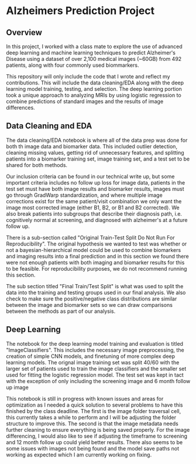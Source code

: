 # Alzheimers Prediction Project
## Overview
In this project, I worked with a class mate to explore the use of advanced deep learning and machine learning techniques to predict Alzheimer's Disease using a dataset of over 2,100 medical images (~60GB) from 492 patients, along with four commonly used biommarkers.

This repository will only include the code that I wrote and reflect my contributions. This will include the data cleaning/EDA along with the deep learning model training, testing, and selection. The deep learning portion took a unique approach to analyzing MRIs by using logistic regression to combine predictions of standard images and the results of image differences.

## Data Cleaning and EDA
The data cleaning/EDA notebook is where all of the data prep was done for both th image data and biomarker data. This included outlier detection, cleaning missing values, getting rid of unnecessary features, and splitting patients into a biomarker training set, image training set, and a test set to be shared for both methods.

Our inclusion criteria can be found in our technical write up, but some important criteria includes no follow up loss for image data, patients in the test set must have both image results and biomarker results, images must go through GradWarp standardization, and where multiple image corrections exist for the same patient/visit combination we only want the image most corrected image (either B1, B2, or B1 and B2 corrected). We also break patients into subgroups that describe their diagnosis path, i.e. cognitively normal at screening, and diagnosed with alzheimer's at a future follow up.

There is a sub-section called "Original Train-Test Split Do Not Run For Reproducibility". The original hypothesis we wanted to test was whether or not a bayesian-hierarchical model could be used to combine biomarkers and imaging results into a final prediction and in this section we found there were not enough patients with both imaging and biomarker results for this to be feasible. For reproducibility purposes, we do not recommend running this section.

The sub section titled "Final Train/Test Split" is what was used to split the data into the training and testing groups used in our final analysis. We also check to make sure the positive/negative class distributions are similar between the image and biomarker sets so we can draw comparisons between the methods as part of our analysis. 

## Deep Learning
The notebook for the deep learning model training and evaluation is titled "ImageClassifiers". This includes the necessary image preprocessing, the creation of simple CNN models, and finetuning of more complex deep learning models. The orignal image training set was split 40/60 with the larger set of patients used to train the image classifiers and the smaller set used for fitting the logistic regression model. The test set was kept in tact with the exception of only including the screening image and 6 month follow up image

This notebook is still in progress with known issues and areas for optimization  as I needed a quick solution to several problems to have this finished by the class deadline. The first is the image folder traversal cell, this currently takes a while to perform and I will be adjusting the folder structure to improve this. The second is that the image metadata needs further cleaning to ensure everything is being saved properly. For the image differencing, I would also like to see if adjusting the timeframe to screening and 12 month follow up could yield better results. There also seems to be some issues with images not being found and the model save paths not working as expected which I am currently working on fixing.
